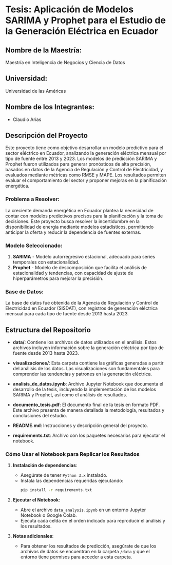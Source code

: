 # Tesis: Aplicación de Modelos SARIMA y Prophet para el Estudio de la Generación Eléctrica en Ecuador

## Nombre de la Maestría:
Maestría en Inteligencia de Negocios y Ciencia de Datos

## Universidad:
Universidad de las Américas

## Nombre de los Integrantes:
- Claudio Arias

## Descripción del Proyecto

Este proyecto tiene como objetivo desarrollar un modelo predictivo para el sector eléctrico en Ecuador, analizando la generación eléctrica mensual por tipo de fuente entre 2013 y 2023. Los modelos de predicción SARIMA y Prophet fueron utilizados para generar pronósticos de alta precisión, basados en datos de la Agencia de Regulación y Control de Electricidad, y evaluados mediante métricas como RMSE y MAPE. Los resultados permiten evaluar el comportamiento del sector y proponer mejoras en la planificación energética.

### Problema a Resolver:
La creciente demanda energética en Ecuador plantea la necesidad de contar con modelos predictivos precisos para la planificación y la toma de decisiones. Este proyecto busca resolver la incertidumbre en la disponibilidad de energía mediante modelos estadísticos, permitiendo anticipar la oferta y reducir la dependencia de fuentes externas.

### Modelo Seleccionado:
1. **SARIMA** - Modelo autorregresivo estacional, adecuado para series temporales con estacionalidad.
2. **Prophet** - Modelo de descomposición que facilita el análisis de estacionalidad y tendencias, con capacidad de ajuste de hiperparámetros para mejorar la precisión.

### Base de Datos:
La base de datos fue obtenida de la Agencia de Regulación y Control de Electricidad en Ecuador (SISDAT), con registros de generación eléctrica mensual para cada tipo de fuente desde 2013 hasta 2023.

## Estructura del Repositorio

- **data/**: Contiene los archivos de datos utilizados en el análisis. Estos archivos incluyen información sobre la generación eléctrica por tipo de fuente desde 2013 hasta 2023.

- **visualizaciones/**: Esta carpeta contiene las gráficas generadas a partir del análisis de los datos. Las visualizaciones son fundamentales para comprender las tendencias y patrones en la generación eléctrica.

- **analisis_de_datos.ipynb**: Archivo Jupyter Notebook que documenta el desarrollo de la tesis, incluyendo la implementación de los modelos SARIMA y Prophet, así como el análisis de resultados.

- **documento_tesis.pdf**: El documento final de la tesis en formato PDF. Este archivo presenta de manera detallada la metodología, resultados y conclusiones del estudio.

- **README.md**: Instrucciones y descripción general del proyecto.
  
- **requirements.txt**: Archivo con los paquetes necesarios para ejecutar el notebook.

### Cómo Usar el Notebook para Replicar los Resultados

1. **Instalación de dependencias**:
   - Asegúrate de tener `Python 3.x` instalado.
   - Instala las dependencias requeridas ejecutando:
     ```bash
     pip install -r requirements.txt
     ```

2. **Ejecutar el Notebook**:
   - Abre el archivo `data_analysis.ipynb` en un entorno Jupyter Notebook o Google Colab.
   - Ejecuta cada celda en el orden indicado para reproducir el análisis y los resultados.

3. **Notas adicionales**:
   - Para obtener los resultados de predicción, asegúrate de que los archivos de datos se encuentran en la carpeta `/data` y que el entorno tiene permisos para acceder a esta carpeta.

